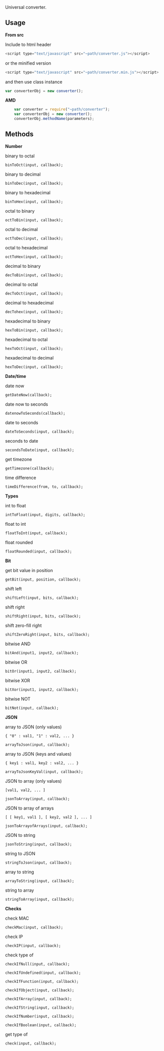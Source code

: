 Universal converter.

## Usage

**From src**

Include to html header
    
```javascript
<script type="text/javascript" src="~path/converter.js"></script>
```
    
or the minified version
    
```javascript
<script type="text/javascript" src="~path/converter.min.js"></script>
```

and then use class instance
    
```javascript
var converterObj = new converter();
```
    
**AMD**

```javascript
	var converter = require("~path/converter");
    var converterObj = new converter();
    converterObj.methodName(parameters);
```

## Methods

**Number**

binary to octal

	binToOct(input, callback);

binary to decimal

	binToDec(input, callback);

binary to hexadecimal

	binToHex(input, callback);

octal to binary

	octToBin(input, callback);

octal to decimal

	octToDec(input, callback);

octal to hexadecimal

	octToHex(input, callback);

decimal to binary

	decToBin(input, callback);

decimal to octal

	decToOct(input, callback);

decimal to hexadecimal

	decTohex(input, callback);

hexadecimal to binary

	hexToBin(input, callback);

hexadecimal to octal

	hexToOct(input, callback);

hexadecimal to decimal

	hexToDec(input, callback);

**Date/time**

date now

	getDateNow(callback);

date now to seconds

	datenowToSeconds(callback);

date to seconds

	dateToSeconds(input, callback);

seconds to date

	secondsToDate(input, callback);

get timezone

	getTimezone(callback);

time difference

	timeDifference(from, to, callback);

**Types**

int to float

	intToFloat(input, digits, callback);

float to int

	floatToInt(input, callback);

float rounded

	floatRounded(input, callback);

**Bit**

get bit value in position

	getBit(input, position, callback);

shift left

	shiftLeft(input, bits, callback);

shift right

	shiftRight(input, bits, callback);

shift zero-fill right

	shiftZeroRight(input, bits, callback);

bitwise AND

	bitAnd(input1, input2, callback);

bitwise OR

	bitOr(input1, input2, callback);

bitwise XOR

	bitXor(input1, input2, callback);

bitwise NOT

	bitNot(input, callback);

**JSON**

array to JSON (only values)

	{ "0" : val1, "1" : val2, ... }

	arrayToJson(input, callback);
    
array to JSON (keys and values)

	{ key1 : val1, key2 : val2, ... }

	arrayToJsonKeyVal(input, callback);

JSON to array (only values)

	[val1, val2, ... ]

	jsonToArray(input, callback);
    
JSON to array of arrays

	[ [ key1, val1 ], [ key2, val2 ], ... ]

	jsonToArrayofArrays(input, callback);

JSON to string

	jsonToString(input, callback);

string to JSON

	stringToJson(input, callback);

array to string

	arrayToString(input, callback);

string to array

	stringToArray(input, callback);
    
**Checks**

check MAC

	checkMac(input, callback);
    
check IP

	checkIP(input, callback);
    
check type of

	checkIfNull(input, callback);
    
    checkIfUndefined(input, callback);
    
    checkIfFunction(input, callback);
    
    checkIfObject(input, callback);
    
    checkIfArray(input, callback);
    
    checkIfString(input, callback);
    
    checkIfNumber(input, callback);
    
    checkIfBoolean(input, callback);
    
get type of

	check(input, callback);
